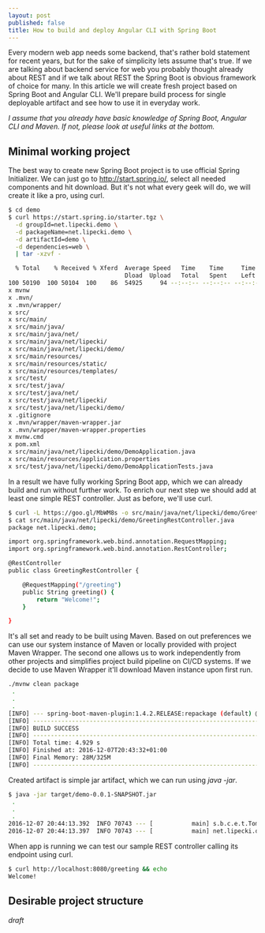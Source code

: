 ```yaml
---
layout: post
published: false
title: How to build and deploy Angular CLI with Spring Boot
---
```

Every modern web app needs some backend, that's rather bold statement for recent years, but for the sake of simplicity lets assume that's true. If we are talking about backend service for web you probably thought already about REST and if we talk about REST the Spring Boot is obvious framework of choice for many. In this article we will create fresh project based on Spring Boot and Angular CLI. We'll prepare build process for single deployable artifact and see how to use it in everyday work.

_I assume that you already have basic knowledge of Spring Boot, Angular CLI and Maven. If not, please look at useful links at the bottom._

## Minimal working project

The best way to create new Spring Boot project is to use official Spring Initializer. We can just go to http://start.spring.io/, select all needed components and hit download. But it's not what every geek will do, we will create it like a pro, using curl.

```bash
$ cd demo
$ curl https://start.spring.io/starter.tgz \
  -d groupId=net.lipecki.demo \
  -d packageName=net.lipecki.demo \
  -d artifactId=demo \
  -d dependencies=web \
  | tar -xzvf -

  % Total    % Received % Xferd  Average Speed   Time    Time     Time  Current
                                 Dload  Upload   Total   Spent    Left  Speed
100 50190  100 50104  100    86  54925     94 --:--:-- --:--:-- --:--:-- 54878
x mvnw
x .mvn/
x .mvn/wrapper/
x src/
x src/main/
x src/main/java/
x src/main/java/net/
x src/main/java/net/lipecki/
x src/main/java/net/lipecki/demo/
x src/main/resources/
x src/main/resources/static/
x src/main/resources/templates/
x src/test/
x src/test/java/
x src/test/java/net/
x src/test/java/net/lipecki/
x src/test/java/net/lipecki/demo/
x .gitignore
x .mvn/wrapper/maven-wrapper.jar
x .mvn/wrapper/maven-wrapper.properties
x mvnw.cmd
x pom.xml
x src/main/java/net/lipecki/demo/DemoApplication.java
x src/main/resources/application.properties
x src/test/java/net/lipecki/demo/DemoApplicationTests.java
```

In a result we have fully working Spring Boot app, which we can already build and run without further work. To enrich our next step we should add at least one simple REST controller. Just as before, we'll use curl.

```bash
$ curl -L https://goo.gl/MbWM8s -o src/main/java/net/lipecki/demo/GreetingRestController.java
$ cat src/main/java/net/lipecki/demo/GreetingRestController.java 
package net.lipecki.demo;

import org.springframework.web.bind.annotation.RequestMapping;
import org.springframework.web.bind.annotation.RestController;

@RestController
public class GreetingRestController {

	@RequestMapping("/greeting")
	public String greeting() {
		return "Welcome!";
	}

}
```

It's all set and ready to be built using Maven. Based on out preferences we can use our system instance of Maven or locally provided with project Maven Wrapper. The second one allows us to work independently from other projects and simplifies project build pipeline on CI/CD systems. If we decide to use Maven Wrapper it'll download Maven instance upon first run.

```bash
./mvnw clean package
 .
 .
 .
[INFO] --- spring-boot-maven-plugin:1.4.2.RELEASE:repackage (default) @ demo ---
[INFO] ------------------------------------------------------------------------
[INFO] BUILD SUCCESS
[INFO] ------------------------------------------------------------------------
[INFO] Total time: 4.929 s
[INFO] Finished at: 2016-12-07T20:43:32+01:00
[INFO] Final Memory: 28M/325M
[INFO] ------------------------------------------------------------------------
```

Created artifact is simple jar artifact, which we can run using _java -jar_.

```bash
$ java -jar target/demo-0.0.1-SNAPSHOT.jar 
 .
 .
 .
2016-12-07 20:44:13.392  INFO 70743 --- [           main] s.b.c.e.t.TomcatEmbeddedServletContainer : Tomcat started on port(s): 8080 (http)
2016-12-07 20:44:13.397  INFO 70743 --- [           main] net.lipecki.demo.DemoApplication         : Started DemoApplication in 2.271 seconds (JVM running for 2.643)
```

When app is running we can test our sample REST controller calling its endpoint using curl.

```bash
$ curl http://localhost:8080/greeting && echo
Welcome!
```

## Desirable project structure

_draft_
